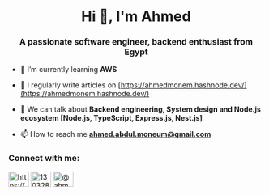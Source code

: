 <h1 align="center">Hi 👋, I'm Ahmed</h1>
<h3 align="center">A passionate software engineer, backend enthusiast from Egypt</h3>

- 🌱 I’m currently learning **AWS**

- 📝 I regularly write articles on [https://ahmedmonem.hashnode.dev/](https://ahmedmonem.hashnode.dev/)

- 💬 We can talk about **Backend engineering, System design and Node.js ecosystem [Node.js, TypeScript, Express.js, Nest.js]**

- 📫 How to reach me **ahmed.abdul.moneum@gmail.com**

<h3 align="left">Connect with me:</h3>
<p align="left">
<a href="https://linkedin.com/in/ahmed-mohammed-abdulmonem-4a271419a/" target="blank"><img align="center" src="https://raw.githubusercontent.com/rahuldkjain/github-profile-readme-generator/master/src/images/icons/Social/linked-in-alt.svg" alt="https://www.linkedin.com/in/ahmed-mohammed-abdulmonem-4a271419a/" height="30" width="40" /></a>
<a href="https://stackoverflow.com/users/13032831" target="blank"><img align="center" src="https://raw.githubusercontent.com/rahuldkjain/github-profile-readme-generator/master/src/images/icons/Social/stack-overflow.svg" alt="13032831" height="30" width="40" /></a>
<a href="https://hashnode.com/@ahmedmonem" target="blank"><img align="center" src="https://raw.githubusercontent.com/rahuldkjain/github-profile-readme-generator/master/src/images/icons/Social/hashnode.svg" alt="@ahmedmonem" height="30" width="40" /></a>
</p>

<!-- <p><img align="center" src="https://github-readme-stats.vercel.app/api/top-langs?username=ahmed1monm&show_icons=true&locale=en&layout=compact" alt="ahmed1monm" /></p> -->

